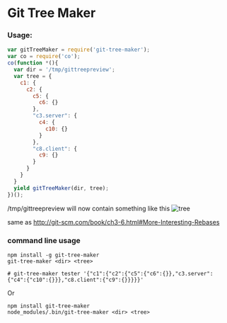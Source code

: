 Git Tree Maker
===

### Usage:

```js
var gitTreeMaker = require('git-tree-maker');
var co = require('co');
co(function *(){
  var dir = '/tmp/gittreepreview';
  var tree = {
    c1: {
      c2: {
        c5: {
          c6: {}
        },
        "c3.server": {
          c4: {
            c10: {}
          }
        },
        "c8.client": {
          c9: {}
        }
      }
    }
  }
  yield gitTreeMaker(dir, tree);
})();
```
/tmp/gittreepreview will now contain something like this ![tree](http://i.imgur.com/uEe2ojl.png)


same as http://git-scm.com/book/ch3-6.html#More-Interesting-Rebases


### command line usage

    npm install -g git-tree-maker
    git-tree-maker <dir> <tree>

    # git-tree-maker tester '{"c1":{"c2":{"c5":{"c6":{}},"c3.server":{"c4":{"c10":{}}},"c8.client":{"c9":{}}}}}'

Or

    npm install git-tree-maker
    node_modules/.bin/git-tree-maker <dir> <tree>
